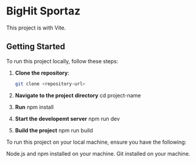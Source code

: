 # BigHit Sportaz

This project is with Vite.

## Getting Started

To run this project locally, follow these steps:

1. **Clone the repository**: 
   ```bash
   git clone <repository-url>

2. **Navigate to the project directory**
cd project-name

3. **Run**
npm install

4. **Start the developemt server**
npm run dev

5. **Build the project**
npm run build



To run this project on your local machine, ensure you have the following:

Node.js and npm installed on your machine.
Git installed on your machine.
